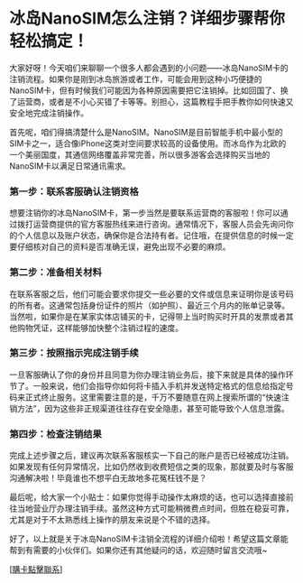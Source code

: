# 冰岛NanoSIM怎么注销？详细步骤帮你轻松搞定！

大家好呀！今天咱们来聊聊一个很多人都会遇到的小问题——冰岛NanoSIM卡的注销流程。如果你是刚到冰岛旅游或者工作，可能会用到这种小巧便捷的NanoSIM卡，但有时候我们可能因为各种原因需要把它注销掉。比如回国了、换了运营商，或者是不小心买错了卡等等。别担心，这篇教程手把手教你如何快速又安全地完成注销操作。

首先呢，咱们得搞清楚什么是NanoSIM。NanoSIM是目前智能手机中最小型的SIM卡之一，适合像iPhone这类对空间要求较高的设备使用。而冰岛作为北欧的一个美丽国度，其通信网络覆盖非常完善，所以很多游客会选择购买当地的NanoSIM卡以满足日常通讯需求。

### 第一步：联系客服确认注销资格

想要注销你的冰岛NanoSIM卡，第一步当然是要联系运营商的客服啦！你可以通过拨打运营商提供的官方客服热线来进行咨询。通常情况下，客服人员会先询问你的个人信息以及账户状态，确保你是合法持有者。记住哦，在提供信息的时候一定要仔细核对自己的资料是否准确无误，避免出现不必要的麻烦。

### 第二步：准备相关材料

在联系客服之后，他们可能会要求你提交一些必要的文件或信息来证明你是该号码的所有者。这通常包括身份证件的照片（如护照）、最近三个月内的账单记录等。当然啦，如果你是在某家实体店铺买的卡，记得带上当时购买时开具的发票或者其他购物凭证，这样能够加快整个注销过程的速度。

### 第三步：按照指示完成注销手续

一旦客服确认了你的身份并且同意为你办理注销业务后，接下来就是具体的操作环节了。一般来说，他们会指导你如何将卡插入手机并发送特定格式的信息给指定号码来正式终止服务。这里需要注意的是，千万不要随意在网上搜索所谓的“快速注销方法”，因为这些非正规渠道往往存在安全隐患，甚至可能导致个人信息泄露。

### 第四步：检查注销结果

完成上述步骤之后，建议再次联系客服核实一下自己的账户是否已经被成功注销。如果发现有任何异常情况，比如仍然收到收费短信之类的现象，那就要及时与客服沟通解决啦！毕竟谁也不想平白无故地多花冤枉钱不是？

最后呢，给大家一个小贴士：如果你觉得手动操作太麻烦的话，也可以选择直接前往当地营业厅办理注销手续。虽然这种方式可能稍微费点时间，但胜在稳妥可靠，尤其是对于不太熟悉线上操作的朋友来说是个不错的选择。

好了，以上就是关于冰岛NanoSIM卡注销全流程的详细介绍啦！希望这篇文章能帮到有需要的小伙伴们。如果你还有其他疑问的话，欢迎随时留言交流哦~

[[購卡點擊聯系](https://t.me/s/esim1088)]
